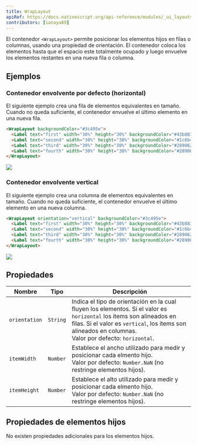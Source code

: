 ```yaml
---
title: WrapLayout
apiRef: https://docs.nativescript.org/api-reference/modules/_ui_layouts_wrap_layout_
contributors: [ianaya89]
---
```


El contenedor `<WrapLayout>` permite posicionar los elementos hijos en filas o columnas, usando una propiedad de orientación. El contenedor coloca los elementos hasta que el espacio este totalmente ocupado y luego envuelve los elementos restantes en una nueva fila o columna.

## Ejemplos

### Contenedor envolvente por defecto (horizontal)

El siguiente ejemplo crea una fila de elementos equivalentes en tamaño. Cuando no queda suficiente, el contenedor envuelve el último elemento en una nueva fila.

```html
<WrapLayout backgroundColor="#3c495e">
  <Label text="first" width="30%" height="30%" backgroundColor="#43b883"/>
  <Label text="second" width="30%" height="30%" backgroundColor="#1c6b48"/>
  <Label text="third" width="30%" height="30%" backgroundColor="#289062"/>
  <Label text="fourth" width="30%" height="30%" backgroundColor="#289062"/>
</WrapLayout>
```
<img class="md:w-1/2 lg:w-1/3" src="https://art.nativescript-vue.org/layouts/wrap_layout_horizontal.svg" />

### Contenedor envolvente vertical

El siguiente ejemplo crea una columna de elementos equivalentes en tamaño. Cuando no queda suficiente, el contenedor envuelve el último elemento en una nueva columna.

```html
<WrapLayout orientation="vertical" backgroundColor="#3c495e">
  <Label text="first" width="30%" height="30%" backgroundColor="#43b883"/>
  <Label text="second" width="30%" height="30%" backgroundColor="#1c6b48"/>
  <Label text="third" width="30%" height="30%" backgroundColor="#289062"/>
  <Label text="fourth" width="30%" height="30%" backgroundColor="#289062"/>
</WrapLayout>
```
<img class="md:w-1/2 lg:w-1/3" src="https://art.nativescript-vue.org/layouts/wrap_layout_vertical.svg" />

## Propiedades

| Nombre | Tipo | Descripción |
|------|------|-------------|
`orientation` | `String` | Indica el tipo de orientación en la cual fluyen los elementos. Si el valor es `horizontal` los items son alineados en filas. Si el valor es `vertical`, los items son alineados en columnas.<br>Valor por defecto: `horizontal`.
`itemWidth` | `Number` | Establece el ancho utilizado para medir y posicionar cada elmento hijo.<br>Valor por defecto: `Number.NaN` (no restringe elementos hijos).
`itemHeight` | `Number` | Establece el alto utilizado para medir y posicionar cada elmento hijo.<br>Valor por defecto: `Number.NaN` (no restringe elementos hijos).


## Propiedades de elementos hijos

No existen propiedades adicionales para los elementos hijos.
